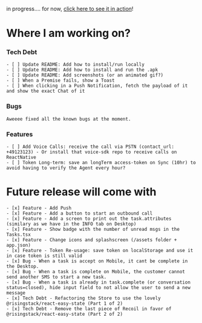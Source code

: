 in progress.... for now, [click here to see it in action](https://www.loom.com/share/91e174973bee4cf1bf873f46b8334a0c)!

# Where I am working on?

### Tech Debt

    - [ ] Update README: Add how to install/run locally
    - [ ] Update README: Add how to install and run the .apk
    - [ ] Update README: Add screenshots (or an animated gif?)
    - [ ] When a Premise fails, show a Toast
    - [ ] When clicking in a Push Notification, fetch the payload of it and show the exact Chat of it

### Bugs

    Aweeee fixed all the known bugs at the moment.

### Features

    - [ ] Add Voice Calls: receive the call via PSTN (contact_url: +49123123) - Or install that voice-sdk repo to receive calls on ReactNative
    - [ ] Token Long-term: save an longTerm access-token on Sync (10hr) to avoid having to verify the Agent every hour?

# Future release will come with

    - [x] Feature - Add Push
    - [x] Feature - Add a button to start an outbound call
    - [x] Feature - Add a screen to print out the task.attributes (similary as we have in the INFO tab on Desktop)
    - [x] Feature - Show badge with the number of unread msgs in the Tasks.tsx
    - [x] Feature - Change icons and splashscreen (/assets folder + app.json)
    - [x] Feature - Token Re-usage: save token on localStorage and use it in case token is still valid
    - [x] Bug - When a task is accept on Mobile, it cant be complete in the Desktop.
    - [x] Bug - When a task is complete on Mobile, the customer cannot send another SMS to start a new task.
    - [x] Bug - When a task is already in task.complete (or conversation status=closed), hide input field to not allow the user to send a new message
    - [x] Tech Debt - Refactoring the Store to use the lovely @risingstack/react-easy-state (Part 1 of 2)
    - [x] Tech Debt - Remove the last piece of Recoil in favor of @risingstack/react-easy-state (Part 2 of 2)
